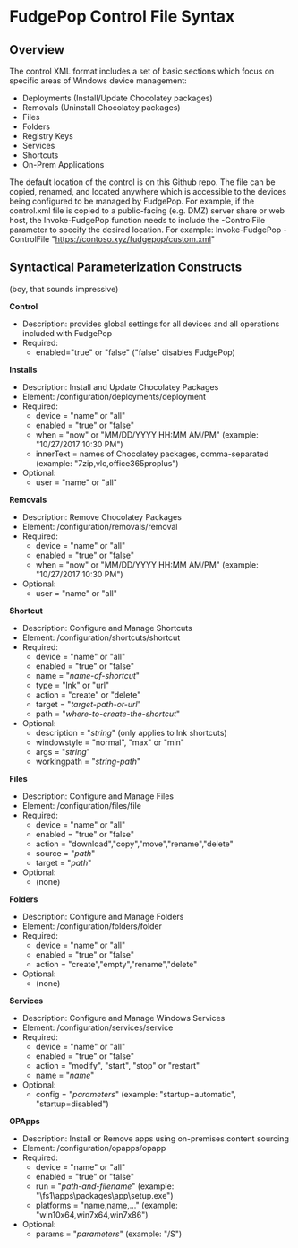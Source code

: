 # FudgePop Control File Syntax

## Overview

The control XML format includes a set of basic sections which focus on specific areas of Windows device management:

* Deployments (Install/Update Chocolatey packages)
* Removals (Uninstall Chocolatey packages)
* Files
* Folders
* Registry Keys
* Services
* Shortcuts
* On-Prem Applications

The default location of the control is on this Github repo.  The file can be copied, renamed, and located anywhere which is accessible to the devices being configured to be managed by FudgePop.  For example, if the control.xml file is copied to a public-facing (e.g. DMZ) server share or web host, the Invoke-FudgePop function needs to include the -ControlFile parameter to specify the desired location.  For example: Invoke-FudgePop -ControlFile "https://contoso.xyz/fudgepop/custom.xml"

## Syntactical Parameterization Constructs

(boy, that sounds impressive)

**Control**

* Description: provides global settings for all devices and all operations included with FudgePop
* Required:
  * enabled="true" or "false" ("false" disables FudgePop)

**Installs**

* Description: Install and Update Chocolatey Packages
* Element: /configuration/deployments/deployment
* Required:
  * device = "name" or "all"
  * enabled = "true" or "false"
  * when = "now" or "MM/DD/YYYY HH:MM AM/PM" (example: "10/27/2017 10:30 PM")
  * innerText = names of Chocolatey packages, comma-separated (example: "7zip,vlc,office365proplus")
* Optional: 
  * user = "name" or "all"

**Removals**

* Description: Remove Chocolatey Packages
* Element: /configuration/removals/removal
* Required:
  * device = "name" or "all"
  * enabled = "true" or "false"
  * when = "now" or "MM/DD/YYYY HH:MM AM/PM" (example: "10/27/2017 10:30 PM")
* Optional: 
  * user = "name" or "all"

**Shortcut**

* Description: Configure and Manage Shortcuts
* Element: /configuration/shortcuts/shortcut
* Required:
  * device = "name" or "all"
  * enabled = "true" or "false"
  * name = "_name-of-shortcut_"
  * type = "lnk" or "url"
  * action = "create" or "delete"
  * target = "_target-path-or-url_"
  * path = "_where-to-create-the-shortcut_"
* Optional:
  * description = "_string_" (only applies to lnk shortcuts)
  * windowstyle = "normal", "max" or "min"
  * args = "_string_"
  * workingpath = "_string-path_"
  
**Files**

* Description: Configure and Manage Files
* Element: /configuration/files/file
* Required:
  * device = "name" or "all"
  * enabled = "true" or "false"
  * action = "download","copy","move","rename","delete"
  * source = "_path_"
  * target = "_path_"
* Optional: 
  * (none)

**Folders**

* Description: Configure and Manage Folders
* Element: /configuration/folders/folder
* Required:
  * device = "name" or "all"
  * enabled = "true" or "false"
  * action = "create","empty","rename","delete"
* Optional: 
  * (none)
  
**Services**

* Description: Configure and Manage Windows Services
* Element: /configuration/services/service
* Required:
  * device = "name" or "all"
  * enabled = "true" or "false"
  * action = "modify", "start", "stop" or "restart"
  * name = "_name_"
* Optional:
  * config = "_parameters_" (example: "startup=automatic", "startup=disabled")
  
**OPApps**

* Description: Install or Remove apps using on-premises content sourcing
* Element: /configuration/opapps/opapp
* Required:
  * device = "name" or "all"
  * enabled = "true" or "false"
  * run = "_path-and-filename_" (example: "\\fs1\apps\packages\app\setup.exe")
  * platforms = "name,name,..." (example: "win10x64,win7x64,win7x86")
* Optional:
  * params = "_parameters_" (example: "/S")
